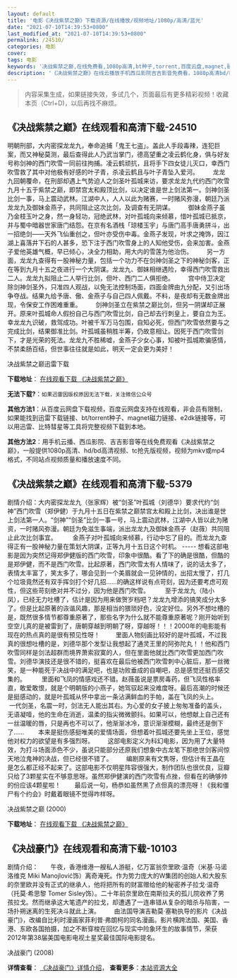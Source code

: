 ```yaml
---
layout: default
title: '电影《决战紫禁之巅》下载资源/在线播放/视频地址/1080p/高清/蓝光'
date: "2021-07-10T14:39:53+0800"
last_modified_at: "2021-07-10T14:39:53+0800"
permalink: /24510/
categories: 电影
cover:
tags: 电影
keywords: '决战紫禁之巅,在线免费看,1080p高清,bt种子,torrent,百度云盘,magnet,磁力链,迅雷下载资源'
description: '《决战紫禁之巅》在线云播放手机西瓜影院吉吉影音免费看，1080p高清bd/hd未删减完整版和tc抢先枪版，mkv/mp4格式，附带bt/torrent种子、magnet/磁力链、百度云盘、网盘资源迅雷下载链接'
---
```


>内容采集生成，如果链接失效，多试几个，页面最后有更多精彩视频！收藏本页（Ctrl+D)，以后再找不麻烦。


## 《决战紫禁之巅》在线观看和高清下载-24510

明朝刑部，大内密探龙龙九，奉命追捕「鬼王七盗」。盖此人手段毒辣，连犯巨案，而又神秘莫测，最后查得此人乃武当掌门，德高望重之凌云鹤化身，俱与好友号称剑神的西门吹雪一同前往拘捕。凌云鹤顽抗，且将手下四女徒儿灭口，幸西门吹雪救了其中对他极有好感的叶子青，杀凌云鹤且与叶子青坠入爱河。 　　龙龙九回朝覆命，在刑部却遇上气势迫人之剑圣叶孤城来访，要求龙龙九代约西门吹雪九月十五于紫禁之巅，即禁宫太和殿顶比剑，以决定谁是世上剑法第一。剑神剑圣比剑一事，马上震动武林。江湖中人，人人以此为赌赛，一时赌风弥漫，朝廷乃派龙龙九及御妹金燕子，共同阻止这次比剑，及调查有无阴谋。 　　御妹金燕子虽乃金枝玉叶之身，然一身轻功，冠绝武林，对叶孤城向来倾慕，惜叶孤城已抵京，并与蜀中暗器世家唐门结怨。在京有名酒栈「琼楼玉宇」与唐门高手唐勇拼斗，出一招绝剑&mdash;—天外飞仙重创之，但叶亦受伤中毒。金燕子发现，叶求之掩饰，因江湖上喜落井下石的人甚多，恐下注于西门吹雪身上的人知他受伤，会来加害。金燕子爱他英雄气概，早已倾心，决全力相助，用大内的雪莲为他治伤。 　　另一方面，龙龙九查得有一股神秘力量，包括一个功力不在剑神剑圣之下的神秘剑客，正在等到九月十五之夜进行一个大阴谋。龙龙九、御妹相继遇险，幸得西门吹雪救出二人。龙龙九拟阻止二人举行比剑，但叶、西门二人俱拒绝。 　　宫中侍卫决定除剑神剑圣外，只准四人观战，以免无法控制场面，四面金牌由九分配，又引出场争夺战。结果九给予唐、傲、金燕子与自己四人佩戴。不料，是夜却有无数金牌出现，令保安工作困难重重。 　　剑神剑圣立在紫禁之巅比剑，但另一阴谋却正展开。原来叶孤城命人假扮自己与西门吹雪比剑，自己却去行刺皇上，要自立为王。幸龙龙九识破，救驾成功。叶被千军万马包围，自知必死，但西门吹雪依然要与之完成比剑，结果御准比剑。叶孤城虽稍胜半筹，仍故意相让。因死于西门吹雪剑下，才是光荣的死法。龙龙九不胜稀嘘，金燕子少女心事，知被叶孤城欺骗感情，不禁柔肠百结，但世事往往就是如此，明天一定会更为美好！


决战紫禁之巅迅雷下载

**下载地址**： [在线观看下载 《决战紫禁之巅》](https://www.993dy.com//vod-detail-id-23473.html) 


**无法下载?**：`如果迅雷因版权原因无法下载，关注微信公众号 `

**其他方法1**：从百度云网盘下载视频，百度云网盘支持在线观看，非会员有限制，如果能找到迅雷下载链接、bt/torrent种子、magnet磁力链接、e2dk链接等，可以用迅雷、比特彗星等工具将完整视频下载到本地。

**其他方法2**：用手机云播、西瓜影院、吉吉影音等在线免费观看《决战紫禁之巅》，一般提供1080p高清、hd/bd高清视频、tc抢先版视频，视频为mkv或mp4格式，不同站点视频质量和播放速度不同。


## 《决战紫禁之巅》在线观看和高清下载-5379

剧情介绍：大内密探龙龙九（张家辉）被“剑圣”叶孤城（刘德华）要求代约“剑神”西门吹雪（郑伊健）于九月十五日在紫禁之巅禁宫太和殿上比剑，决出谁是世上剑法第一人。“剑神”“剑圣”比剑一事一号，马上震动武林，江湖中人皆以此为赌资，一时赌风弥漫。朝廷为免滋生事端，派出龙龙九及御妹金燕子（赵薇）共同阻止此次比剑事宜。  　　金燕子对叶孤城向来倾慕，行动中忘了目的。而龙龙九查得正有一股神秘力量在策划大阴谋，正等九月十五日这个时机。 ----- 想看这部电影是因为突然记得郑伊健版的西门吹雪，印象中很酷。看了下的确是很酷，但酷的是郑伊健，而不是西门吹雪。比起原著，西门吹雪太有人情味了，说的话太多了，表情太丰富了，笑太多了，哪会见到一个美眉就会一见钟情的，出招太慢了，打几个垃圾竟然还有双手挥剑打个好几招……的确这样说有点苛刻，因为还要考虑可观性，但这些苛刻绝对并不过分，因为他是西门吹雪。         至于龙龙九（陆小凤），已经无力吐槽了，估计是因为用来做贺岁档吧？龙龙九增添的搞笑成分太多了。但是比起原著的诙谐风趣，那是相当的猥琐好色，没定好位。另外不想吐槽的是，既然很多情节都尊重原著了，那些名字为什么就不能尊重原著呢？刚开始听到空空儿真的是被雷到了，唐朝穿越到明朝了呀，穿越呀！！！2000年的电影能有现在的热点真的是很有预见性呀！         里面人物刻画比较好的是叶孤城，不过我真的很想吐槽的是，刘德华那个发型让我想起了通灵王里的阿弥陀丸！！他和西门吹雪同样是剑法超群而境界萧索寂寞的人，但在里面他就比西门吹雪更加西门吹雪。刘德华演技还是很不错的，挺喜欢在最后他被西门吹雪刺中心脏后，那一丝微笑，是一种能死于决战中的满足吧，也是功败垂成的自嘲吧，总是感觉还挺百感交集的。         里面和飞凤的情感戏还不错。赵薇虽说是票房毒药，但飞凤性格率直，敢爱敢恨，就是个明朝版的小燕子，她驾驭起来没难度呀。最后高潮的时候还是挺感动的，就是叶孤城从怀中拿出一条沾满鲜血的手帕，盖在飞凤的头上。        一代剑圣，名震一时，剑法无人能出其右。为心爱的女子披上匆匆准备的盖头，无语凝噎，他的生命在消逝，温柔的指尖微微颤抖。如果可以，他想献上自己还有一丝温暖的唇，只是再也不可以了，他渐渐冰冷，意识渐渐模糊，最终还是倒下了……        本来是挺伤感挺唯美的爱情场面，但想着叶孤城还要先坐上王位，感觉他对权力的欲望是有多强烈呀。        这部电影定义为科幻电影，因为用了大量特效，为打斗场面添色不少，虽说只能部分还原我们想象中古龙笔下那绝世剑客间惊天地泣鬼神的决战，但已经很不错了。        编剧原来有文隽呀，但估计有王晶在是怎么都正经不起来了。这部电影不仅明星阵容很强大，制作团队也很优良，豆瓣只给了3颗星实在不够意思呀。虽然郑伊健演的西门吹雪有点挫，但看在的确够帅的份应该4颗星啦！        最后说一句，杨恭如虽然黑了点但真的漂亮呀！《我和僵尸有个约会》时戴着眼镜不觉得咋样呀。


决战紫禁之巅 (2000)

**下载地址**： [在线观看下载 《决战紫禁之巅》](https://www.btbtdy.me/btdy/dy4916.html) 


## 《决战豪门》在线观看和高清下载-10103

剧情介绍：　　午夜，香港维港一艘私人游艇，亿万富翁奈里欧·温奇（米基·马诺洛维克 Miki Manojlović饰）离奇淹死。作为势力庞大的W集团的创始人和大股东的奈里欧并没有正式的继承人，他将把所有的财富赠给他的秘密养子拉戈·温奇（托莫·希思黎 Tomer Sisley饰）。二十年前奈里欧在南斯拉夫的孤儿院收养了男孩拉戈。然而继承这大笔遗产的拉戈，却遭遇了一连串错从复杂的暗杀与陷害，一场扑朔迷离的生死决斗就此上演。 　　由法国导演吉勒莫·塞勒执导的影片《决战豪门》，改编自比利时漫画家菲利普·弗朗柯的同名漫画。影片横跨法国、美国、香港、东欧各国拍摄，加之不断穿梭在回忆与现实中险象环生的故事情节，荣获2012年第38届美国电影电视土星奖最佳国际电影提名。


决战豪门 (2008)

**详情查看**： [《决战豪门》详情介绍](/movie/10103/)， **查看更多**：[本站资源大全](/movie/t/all/)

